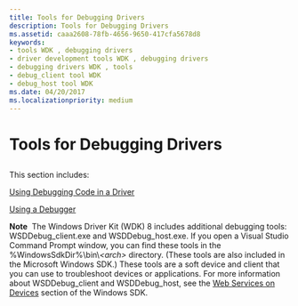 ```yaml
---
title: Tools for Debugging Drivers
description: Tools for Debugging Drivers
ms.assetid: caaa2608-78fb-4656-9650-417cfa5678d8
keywords:
- tools WDK , debugging drivers
- driver development tools WDK , debugging drivers
- debugging drivers WDK , tools
- debug_client tool WDK
- debug_host tool WDK
ms.date: 04/20/2017
ms.localizationpriority: medium
---
```


# Tools for Debugging Drivers


## <span id="ddk_tools_for_debugging_drivers_tools"></span><span id="DDK_TOOLS_FOR_DEBUGGING_DRIVERS_TOOLS"></span>


This section includes:

[Using Debugging Code in a Driver](using-debugging-code-in-a-driver.md)

[Using a Debugger](using-a-debugger.md)

**Note**  The Windows Driver Kit (WDK) 8 includes additional debugging tools: WSDDebug\_client.exe and WSDDebug\_host.exe. If you open a Visual Studio Command Prompt window, you can find these tools in the %WindowsSdkDir%\\bin\\*&lt;arch&gt;* directory. (These tools are also included in the Microsoft Windows SDK.)
These tools are a soft device and client that you can use to troubleshoot devices or applications. For more information about WSDDebug\_client and WSDDebug\_host, see the [Web Services on Devices](https://go.microsoft.com/fwlink/p/?linkid=81407) section of the Windows SDK.

 

 

 





